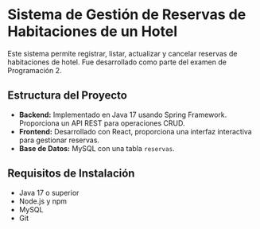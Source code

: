 # Sistema de Gestión de Reservas de Habitaciones de un Hotel

Este sistema permite registrar, listar, actualizar y cancelar reservas de habitaciones de hotel. Fue desarrollado como parte del examen de Programación 2.

## Estructura del Proyecto

- **Backend:** Implementado en Java 17 usando Spring Framework. Proporciona un API REST para operaciones CRUD.
- **Frontend:** Desarrollado con React, proporciona una interfaz interactiva para gestionar reservas.
- **Base de Datos:** MySQL con una tabla `reservas`.

## Requisitos de Instalación

- Java 17 o superior
- Node.js y npm
- MySQL
- Git

